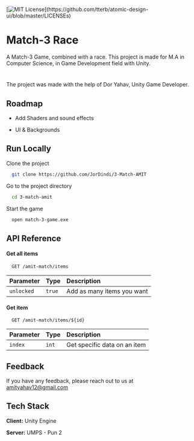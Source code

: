 

[![MIT License](https://img.shields.io/apm/l/atomic-design-ui.svg?)](https://github.com/tterb/atomic-design-ui/blob/master/LICENSEs)


# Match-3 Race

A Match-3 Game, combined with a race.
This project is made for M.A in Computer Science, in Game Development field with Unity. 
#
The project was made with the help of Dor Yahav, Unity Game Developer.



## Roadmap

- Add Shaders and sound effects

- UI & Backgrounds


## Run Locally

Clone the project

```bash
  git clone https://github.com/JorDindi/3-Match-AMIT
```

Go to the project directory

```bash
  cd 3-match-amit
```

Start the game

```bash
  open match-3-game.exe
```


## API Reference

#### Get all items

```http
  GET /amit-match/items
```

| Parameter | Type     | Description                |
| :-------- | :------- | :------------------------- |
| `unlocked` | `true` | Add as many items you want |

#### Get item

```http
  GET /amit-match/items/${id}
```

| Parameter | Type     | Description                       |
| :-------- | :------- | :-------------------------------- |
| `index`      | `int` | Get specific data on an item |


## Feedback

If you have any feedback, please reach out to us at amityahav12@gmail.com


## Tech Stack

**Client:** Unity Engine

**Server:** UMPS - Pun 2


